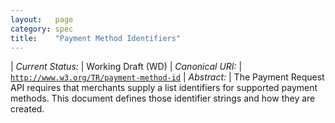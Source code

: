 ```yaml
---
layout:   page
category: spec
title:    "Payment Method Identifiers"
---
```


| *Current Status:* | Working Draft (WD)
| *Canonical URI:* | [`http://www.w3.org/TR/payment-method-id`](http://www.w3.org/TR/payment-method-id)
| *Abstract:* | The Payment Request API requires that merchants supply a list identifiers for supported payment methods. This document defines those identifier strings and how they are created.
